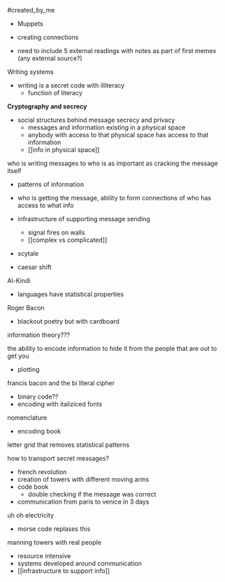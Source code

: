 #created_by_me 

- Muppets
- creating connections 

- need to include 5 external readings with notes as part of first memex (any external source?)

Writing systems 
- writing is a secret code with illiteracy 
	- function of literacy 

**Cryptography and secrecy** 

- social structures behind message secrecy and privacy 
	- messages and information existing in a physical space 
	- anybody with access to that physical space has access to that information 
	- [[info in physical space]]

who is writing messages to who is as important as cracking the message itself 
- patterns of information 
- who is getting the message, ability to form connections of who has access to what info
 
- infrastructure of supporting message sending 
	- signal fires on walls
	- [[complex vs complicated]]

- scytale 
- caesar shift 

Al-Kindi 
- languages have statistical properties 

Roger Bacon 
- blackout poetry but with cardboard 

information theory???

the ability to encode information to hide it from the people that are out to get you
- plotting 

francis bacon and the bi literal cipher 
- binary code??
- encoding with italiziced fonts 

nomenclature 
- encoding book 

letter grid that removes statistical patterns 

how to transport secret messages?
- french revolution 
- creation of towers with different moving arms 
- code book 
	- double checking if the message was correct 
- communication from paris to venice in 3 days 

uh oh electricity 
- morse code replases this 

manning towers with real people 
- resource intensive 
- systems developed around communication 
- [[infrastructure to support info]] 
